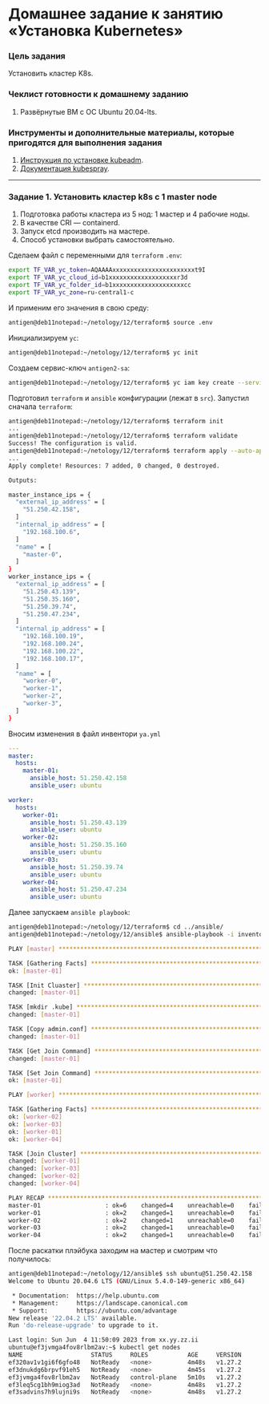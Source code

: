 # Домашнее задание к занятию «Установка Kubernetes»

### Цель задания

Установить кластер K8s.

### Чеклист готовности к домашнему заданию

1. Развёрнутые ВМ с ОС Ubuntu 20.04-lts.


### Инструменты и дополнительные материалы, которые пригодятся для выполнения задания

1. [Инструкция по установке kubeadm](https://kubernetes.io/docs/setup/production-environment/tools/kubeadm/create-cluster-kubeadm/).
2. [Документация kubespray](https://kubespray.io/).

-----

### Задание 1. Установить кластер k8s с 1 master node

1. Подготовка работы кластера из 5 нод: 1 мастер и 4 рабочие ноды.
2. В качестве CRI — containerd.
3. Запуск etcd производить на мастере.
4. Способ установки выбрать самостоятельно.

Сделаем файл с переменными для `terraform` `.env`:
```bash
export TF_VAR_yc_token=AQAAAAxxxxxxxxxxxxxxxxxxxxxxxt9I
export TF_VAR_yc_cloud_id=b1xxxxxxxxxxxxxxxxxxxr3d
export TF_VAR_yc_folder_id=b1xxxxxxxxxxxxxxxxxxxxcc
export TF_VAR_yc_zone=ru-central1-c
```
И применим его значения в свою среду:
```bash
antigen@deb11notepad:~/netology/12/terraform$ source .env
```
Инициализируем `yc`:
```bash
antigen@deb11notepad:~/netology/12/terraform$ yc init
```
Создаем сервис-ключ `antigen2-sa`:
```bash
antigen@deb11notepad:~/netology/12/terraform$ yc iam key create --service-account-name antigen2-sa --output key.json
```
Подготовил `terraform` и `ansible` конфигурации (лежат в `src`). Запустил сначала `terraform`:
```bash
antigen@deb11notepad:~/netology/12/terraform$ terraform init
...
antigen@deb11notepad:~/netology/12/terraform$ terraform validate
Success! The configuration is valid.
antigen@deb11notepad:~/netology/12/terraform$ terraform apply --auto-approve
...
Apply complete! Resources: 7 added, 0 changed, 0 destroyed.

Outputs:

master_instance_ips = {
  "external_ip_address" = [
    "51.250.42.158",
  ]
  "internal_ip_address" = [
    "192.168.100.6",
  ]
  "name" = [
    "master-0",
  ]
}
worker_instance_ips = {
  "external_ip_address" = [
    "51.250.43.139",
    "51.250.35.160",
    "51.250.39.74",
    "51.250.47.234",
  ]
  "internal_ip_address" = [
    "192.168.100.19",
    "192.168.100.24",
    "192.168.100.22",
    "192.168.100.17",
  ]
  "name" = [
    "worker-0",
    "worker-1",
    "worker-2",
    "worker-3",
  ]
}
```
Вносим изменения в файл инвентори `ya.yml`
```yaml
---
master:
  hosts:
    master-01:
      ansible_host: 51.250.42.158
      ansible_user: ubuntu

worker:
  hosts:
    worker-01:
      ansible_host: 51.250.43.139
      ansible_user: ubuntu
    worker-02:
      ansible_host: 51.250.35.160
      ansible_user: ubuntu
    worker-03:
      ansible_host: 51.250.39.74
      ansible_user: ubuntu
    worker-04:
      ansible_host: 51.250.47.234
      ansible_user: ubuntu
```
Далее запускаем `ansible playbook`:
```bash
antigen@deb11notepad:~/netology/12/terraform$ cd ../ansible/
antigen@deb11notepad:~/netology/12/ansible$ ansible-playbook -i inventory/ya.yml k8s.yml

PLAY [master] ************************************************************************************************************************************************************************

TASK [Gathering Facts] ***************************************************************************************************************************************************************
ok: [master-01]

TASK [Init Cluaster] *****************************************************************************************************************************************************************
changed: [master-01]

TASK [mkdir .kube] *******************************************************************************************************************************************************************
changed: [master-01]

TASK [Copy admin.conf] ***************************************************************************************************************************************************************
changed: [master-01]

TASK [Get Join Command] **************************************************************************************************************************************************************
changed: [master-01]

TASK [Set Join Command] **************************************************************************************************************************************************************
ok: [master-01]

PLAY [worker] ************************************************************************************************************************************************************************

TASK [Gathering Facts] ***************************************************************************************************************************************************************
ok: [worker-02]
ok: [worker-03]
ok: [worker-01]
ok: [worker-04]

TASK [Join Cluster] ******************************************************************************************************************************************************************
changed: [worker-01]
changed: [worker-03]
changed: [worker-02]
changed: [worker-04]

PLAY RECAP ***************************************************************************************************************************************************************************
master-01                  : ok=6    changed=4    unreachable=0    failed=0    skipped=0    rescued=0    ignored=0
worker-01                  : ok=2    changed=1    unreachable=0    failed=0    skipped=0    rescued=0    ignored=0
worker-02                  : ok=2    changed=1    unreachable=0    failed=0    skipped=0    rescued=0    ignored=0
worker-03                  : ok=2    changed=1    unreachable=0    failed=0    skipped=0    rescued=0    ignored=0
worker-04                  : ok=2    changed=1    unreachable=0    failed=0    skipped=0    rescued=0    ignored=0
```
После раскатки плэйбука заходим на мастер и смотрим что получилось:
```bash
antigen@deb11notepad:~/netology/12/ansible$ ssh ubuntu@51.250.42.158
Welcome to Ubuntu 20.04.6 LTS (GNU/Linux 5.4.0-149-generic x86_64)

 * Documentation:  https://help.ubuntu.com
 * Management:     https://landscape.canonical.com
 * Support:        https://ubuntu.com/advantage
New release '22.04.2 LTS' available.
Run 'do-release-upgrade' to upgrade to it.

Last login: Sun Jun  4 11:50:09 2023 from xx.yy.zz.ii
ubuntu@ef3jvmga4fov8rlbm2av:~$ kubectl get nodes
NAME                   STATUS     ROLES           AGE     VERSION
ef320av1v1gi6f6gfo48   NotReady   <none>          4m48s   v1.27.2
ef3dnukdg6brpvf91eh5   NotReady   <none>          4m45s   v1.27.2
ef3jvmga4fov8rlbm2av   NotReady   control-plane   5m10s   v1.27.2
ef3leq5cg1bh9miog3ad   NotReady   <none>          4m48s   v1.27.2
ef3sadvins7h9lujni9s   NotReady   <none>          4m48s   v1.27.2
```
